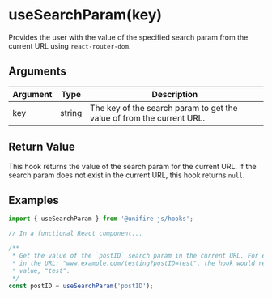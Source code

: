 # useSearchParam(key)

Provides the user with the value of the specified search param from the current URL using `react-router-dom`.

## Arguments

| Argument | Type | Description |
| --- | --- | --- |
| key | string | The key of the search param to get the value of from the current URL. |

## Return Value

This hook returns the value of the search param for the current URL. If the search param does not exist in the current URL, this hook returns `null`.

## Examples

```js
import { useSearchParam } from '@unifire-js/hooks';

// In a functional React component...

/**
 * Get the value of the `postID` search param in the current URL. For example,
 * in the URL: "www.example.com/testing?postID=test", the hook would return the
 * value, "test".
 */
const postID = useSearchParam('postID');
```